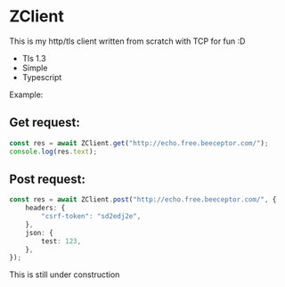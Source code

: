 # ZClient

This is my http/tls client written from scratch with TCP for fun :D

- Tls 1.3
- Simple
- Typescript

Example:

## Get request:

```ts
const res = await ZClient.get("http://echo.free.beeceptor.com/");
console.log(res.text);
```

## Post request:

```ts
const res = await ZClient.post("http://echo.free.beeceptor.com/", {
	headers: {
		"csrf-token": "sd2edj2e",
	},
	json: {
		test: 123,
	},
});
```

This is still under construction
